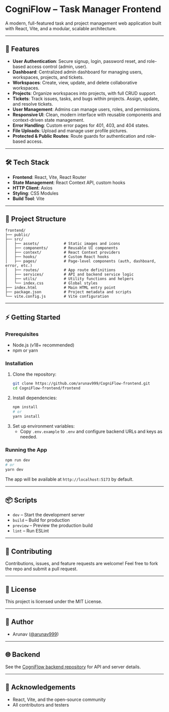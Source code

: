 # CogniFlow – Task Manager Frontend

A modern, full-featured task and project management web application built with React, Vite, and a modular, scalable architecture.

---

## 🚀 Features

- **User Authentication**: Secure signup, login, password reset, and role-based access control (admin, user).
- **Dashboard**: Centralized admin dashboard for managing users, workspaces, projects, and tickets.
- **Workspaces**: Create, view, update, and delete collaborative workspaces.
- **Projects**: Organize workspaces into projects, with full CRUD support.
- **Tickets**: Track issues, tasks, and bugs within projects. Assign, update, and resolve tickets.
- **User Management**: Admins can manage users, roles, and permissions.
- **Responsive UI**: Clean, modern interface with reusable components and context-driven state management.
- **Error Handling**: Custom error pages for 401, 403, and 404 states.
- **File Uploads**: Upload and manage user profile pictures.
- **Protected & Public Routes**: Route guards for authentication and role-based access.

---

## 🛠️ Tech Stack

- **Frontend**: React, Vite, React Router
- **State Management**: React Context API, custom hooks
- **HTTP Client**: Axios
- **Styling**: CSS Modules
- **Build Tool**: Vite

---

## 📁 Project Structure

```
frontend/
├── public/
├── src/
│   ├── assets/           # Static images and icons
│   ├── components/       # Reusable UI components
│   ├── context/          # React Context providers
│   ├── hooks/            # Custom React hooks
│   ├── pages/            # Page-level components (auth, dashboard, error, etc.)
│   ├── routes/           # App route definitions
│   ├── services/         # API and backend service logic
│   ├── utils/            # Utility functions and helpers
│   └── index.css         # Global styles
├── index.html            # Main HTML entry point
├── package.json          # Project metadata and scripts
└── vite.config.js        # Vite configuration
```

---

## ⚡ Getting Started

### Prerequisites

- Node.js (v18+ recommended)
- npm or yarn

### Installation

1. Clone the repository:
   ```sh
   git clone https://github.com/arunav999/CogniFlow-frontend.git
   cd CogniFlow-frontend/frontend
   ```
2. Install dependencies:
   ```sh
   npm install
   # or
   yarn install
   ```
3. Set up environment variables:
   - Copy `.env.example` to `.env` and configure backend URLs and keys as needed.

### Running the App

```sh
npm run dev
# or
yarn dev
```

The app will be available at `http://localhost:5173` by default.

---

## 📦 Scripts

- `dev` – Start the development server
- `build` – Build for production
- `preview` – Preview the production build
- `lint` – Run ESLint

---

## 🤝 Contributing

Contributions, issues, and feature requests are welcome! Feel free to fork the repo and submit a pull request.

---

## 📝 License

This project is licensed under the MIT License.

---

## 👤 Author

- Arunav ([@arunav999](https://github.com/arunav999))

---

## 🌐 Backend

See the [CogniFlow backend repository](https://github.com/arunav999/CogniFlow-backend) for API and server details.

---

## 📣 Acknowledgements

- React, Vite, and the open-source community
- All contributors and testers
